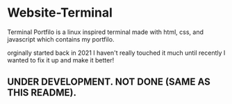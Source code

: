 # Website-Terminal

Terminal Portfilo is a linux inspired terminal made with html, css, and javascript which contains my portfilo.

orginally started back in 2021 I haven't really touched it much until recently I wanted to fix it up and make it better!

## UNDER DEVELOPMENT. NOT DONE (SAME AS THIS README).
